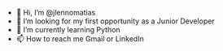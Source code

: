 - 👋 Hi, I’m @jlennomatias
- 👀 I’m looking for my first opportunity as a Junior Developer
- 🌱 I’m currently learning Python
- 📫 How to reach me Gmail or LinkedIn

<!---
jlennomatias/jlennomatias is a ✨ special ✨ repository because its `README.md` (this file) appears on your GitHub profile.
You can click the Preview link to take a look at your changes.
--->
